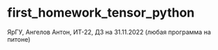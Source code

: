 # first_homework_tensor_python
ЯрГУ, Ангелов Антон, ИТ-22, ДЗ на 31.11.2022 (любая программа на питоне)
